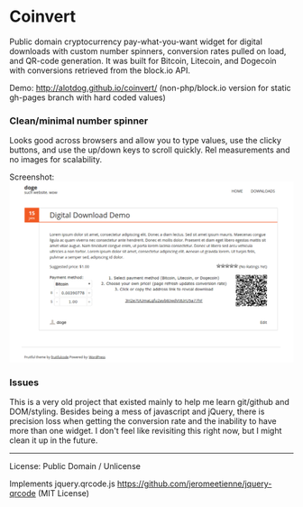 # Coinvert
Public domain cryptocurrency pay-what-you-want widget for digital downloads with custom number spinners, conversion rates pulled on load, and QR-code generation. It was built for Bitcoin, Litecoin, and Dogecoin with conversions retrieved from the block.io API. 

Demo: <http://alotdog.github.io/coinvert/> (non-php/block.io version for static gh-pages branch with hard coded values)

### Clean/minimal number spinner
Looks good across browsers and allow you to type values, use the clicky buttons, and use the up/down keys to scroll quickly. Rel measurements and no images for scalability.

Screenshot:
![coinvert screenshot](screenshot.png)

### Issues
This is a very old project that existed mainly to help me learn git/github and DOM/styling. Besides being a mess of javascript and jQuery, there is precision loss when getting the conversion rate and the inability to have more than one widget. I don't feel like revisiting this right now, but I might clean it up in the future.

---

License: Public Domain / Unlicense

Implements jquery.qrcode.js <https://github.com/jeromeetienne/jquery-qrcode> (MIT License)
